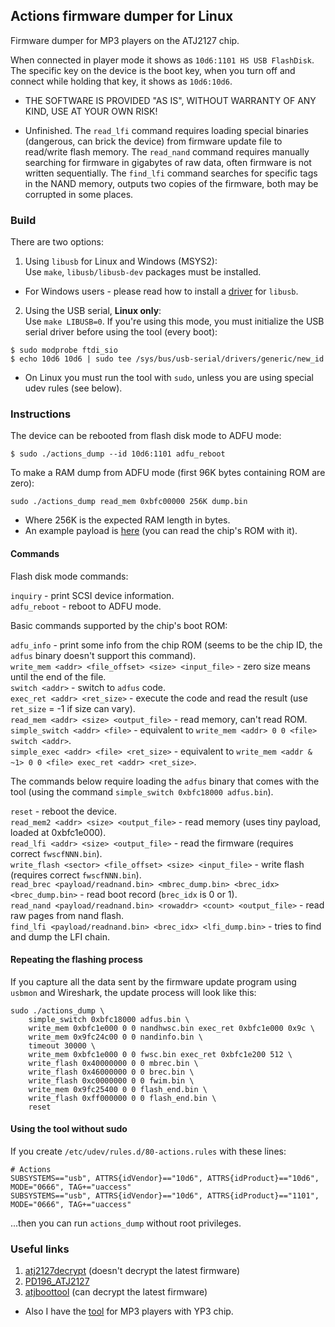 ## Actions firmware dumper for Linux

Firmware dumper for MP3 players on the ATJ2127 chip.

When connected in player mode it shows as `10d6:1101 HS USB FlashDisk`. The specific key on the device is the boot key, when you turn off and connect while holding that key, it shows as `10d6:10d6`.

* THE SOFTWARE IS PROVIDED "AS IS", WITHOUT WARRANTY OF ANY KIND, USE AT YOUR OWN RISK!

* Unfinished. The `read_lfi` command requires loading special binaries (dangerous, can brick the device) from firmware update file to read/write flash memory. The `read_nand` command requires manually searching for firmware in gigabytes of raw data, often firmware is not written sequentially. The `find_lfi` command searches for specific tags in the NAND memory, outputs two copies of the firmware, both may be corrupted in some places.

### Build

There are two options:

1. Using `libusb` for Linux and Windows (MSYS2):  
Use `make`, `libusb/libusb-dev` packages must be installed.

* For Windows users - please read how to install a [driver](https://github.com/libusb/libusb/wiki/Windows#driver-installation) for `libusb`.

2. Using the USB serial, **Linux only**:  
Use `make LIBUSB=0`.
If you're using this mode, you must initialize the USB serial driver before using the tool (every boot):
```
$ sudo modprobe ftdi_sio
$ echo 10d6 10d6 | sudo tee /sys/bus/usb-serial/drivers/generic/new_id
```

* On Linux you must run the tool with `sudo`, unless you are using special udev rules (see below).

### Instructions

The device can be rebooted from flash disk mode to ADFU mode:
```
$ sudo ./actions_dump --id 10d6:1101 adfu_reboot
```

To make a RAM dump from ADFU mode (first 96K bytes containing ROM are zero):
```
sudo ./actions_dump read_mem 0xbfc00000 256K dump.bin
```

* Where 256K is the expected RAM length in bytes.
* An example payload is [here](payload) (you can read the chip's ROM with it).

#### Commands

Flash disk mode commands:

`inquiry` - print SCSI device information.  
`adfu_reboot` - reboot to ADFU mode.  

Basic commands supported by the chip's boot ROM:

`adfu_info` - print some info from the chip ROM (seems to be the chip ID, the `adfus` binary doesn't support this command).  
`write_mem <addr> <file_offset> <size> <input_file>` - zero size means until the end of the file.  
`switch <addr>` - switch to `adfus` code.  
`exec_ret <addr> <ret_size>` - execute the code and read the result (use `ret_size` = -1 if size can vary).  
`read_mem <addr> <size> <output_file>` - read memory, can't read ROM.  
`simple_switch <addr> <file>` - equivalent to `write_mem <addr> 0 0 <file> switch <addr>`.  
`simple_exec <addr> <file> <ret_size>` - equivalent to `write_mem <addr & ~1> 0 0 <file> exec_ret <addr> <ret_size>`.  

The commands below require loading the `adfus` binary that comes with the tool (using the command `simple_switch 0xbfc18000 adfus.bin`).

`reset` - reboot the device.  
`read_mem2 <addr> <size> <output_file>` - read memory (uses tiny payload, loaded at 0xbfc1e000).  
`read_lfi <addr> <size> <output_file>` - read the firmware (requires correct `fwscfNNN.bin`).  
`write_flash <sector> <file_offset> <size> <input_file>` - write flash (requires correct `fwscfNNN.bin`).  
`read_brec <payload/readnand.bin> <mbrec_dump.bin> <brec_idx> <brec_dump.bin>` - read boot record (`brec_idx` is 0 or 1).  
`read_nand <payload/readnand.bin> <rowaddr> <count> <output_file>` - read raw pages from nand flash.  
`find_lfi <payload/readnand.bin> <brec_idx> <lfi_dump.bin>` - tries to find and dump the LFI chain.  

#### Repeating the flashing process

If you capture all the data sent by the firmware update program using `usbmon` and Wireshark, the update process will look like this:

```
sudo ./actions_dump \
	simple_switch 0xbfc18000 adfus.bin \
	write_mem 0xbfc1e000 0 0 nandhwsc.bin exec_ret 0xbfc1e000 0x9c \
	write_mem 0x9fc24c00 0 0 nandinfo.bin \
	timeout 30000 \
	write_mem 0xbfc1e000 0 0 fwsc.bin exec_ret 0xbfc1e200 512 \
	write_flash 0x40000000 0 0 mbrec.bin \
	write_flash 0x46000000 0 0 brec.bin \
	write_flash 0xc0000000 0 0 fwim.bin \
	write_mem 0x9fc25400 0 0 flash_end.bin \
	write_flash 0xff000000 0 0 flash_end.bin \
	reset
```

#### Using the tool without sudo

If you create `/etc/udev/rules.d/80-actions.rules` with these lines:
```
# Actions
SUBSYSTEMS=="usb", ATTRS{idVendor}=="10d6", ATTRS{idProduct}=="10d6", MODE="0666", TAG+="uaccess"
SUBSYSTEMS=="usb", ATTRS{idVendor}=="10d6", ATTRS{idProduct}=="1101", MODE="0666", TAG+="uaccess"
```
...then you can run `actions_dump` without root privileges.

### Useful links

1. [atj2127decrypt](https://github.com/nfd/atj2127decrypt) (doesn't decrypt the latest firmware)
2. [PD196_ATJ2127](https://github.com/Suber/PD196_ATJ2127)
3. [atjboottool](https://github.com/Rockbox/rockbox/blob/master/utils/atj2137/atjboottool) (can decrypt the latest firmware)

* Also I have the [tool](https://github.com/ilyakurdyukov/smartlink_flash) for MP3 players with YP3 chip.
